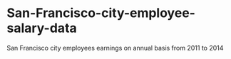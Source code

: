 # San-Francisco-city-employee-salary-data
San Francisco city employees earnings on annual basis from 2011 to 2014
